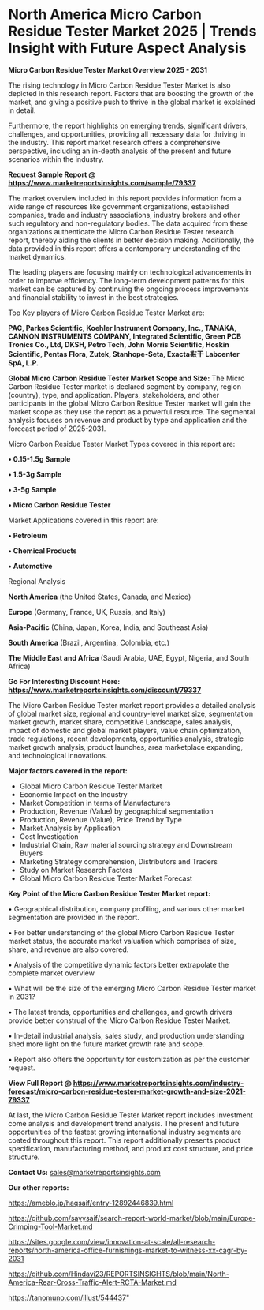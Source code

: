 # North America Micro Carbon Residue Tester Market 2025 | Trends Insight with Future Aspect Analysis

<Strong> Micro Carbon Residue Tester Market Overview 2025 - 2031</strong>

The rising technology in Micro Carbon Residue Tester Market is also depicted in this research report. Factors that are boosting the growth of the market, and giving a positive push to thrive in the global market is explained in detail.

Furthermore, the report highlights on emerging trends, significant drivers, challenges, and opportunities, providing all necessary data for thriving in the industry. This report market research offers a comprehensive perspective, including an in-depth analysis of the present and future scenarios within the industry.

<strong>Request Sample Report @ <a href=https://www.marketreportsinsights.com/sample/79337>https://www.marketreportsinsights.com/sample/79337</a></strong>

The market overview included in this report provides information from a wide range of resources like government organizations, established companies, trade and industry associations, industry brokers and other such regulatory and non-regulatory bodies. The data acquired from these organizations authenticate the Micro Carbon Residue Tester research report, thereby aiding the clients in better decision making. Additionally, the data provided in this report offers a contemporary understanding of the market dynamics.

The leading players are focusing mainly on technological advancements in order to improve efficiency. The long-term development patterns for this market can be captured by continuing the ongoing process improvements and financial stability to invest in the best strategies.

Top Key players of Micro Carbon Residue Tester Market are:

<strong>PAC, Parkes Scientific, Koehler Instrument Company, Inc., TANAKA, CANNON INSTRUMENTS COMPANY, Integrated Scientific, Green PCB Tronics Co., Ltd, DKSH, Petro Tech, John Morris Scientific, Hoskin Scientific, Pentas Flora, Zutek, Stanhope-Seta, Exacta㪛干 Labcenter SpA, L.P.</strong>

<strong><b>Global Micro Carbon Residue Tester Market Scope and Size:</b></strong>
The Micro Carbon Residue Tester market is declared segment by company, region (country), type, and application. Players, stakeholders, and other participants in the global Micro Carbon Residue Tester market will gain the market scope as they use the report as a powerful resource. The segmental analysis focuses on revenue and product by type and application and the forecast period of 2025-2031.

Micro Carbon Residue Tester Market Types covered in this report are:

<strong>• 0.15-1.5g Sample

• 1.5-3g Sample

• 3-5g Sample

• Micro Carbon Residue Tester</strong>

Market Applications covered in this report are:

<strong>• Petroleum

• Chemical Products

• Automotive</strong> 

Regional Analysis

<strong>North America</strong> (the United States, Canada, and Mexico)

<strong>Europe</strong> (Germany, France, UK, Russia, and Italy)

<strong>Asia-Pacific</strong> (China, Japan, Korea, India, and Southeast Asia)

<strong>South America</strong> (Brazil, Argentina, Colombia, etc.)

<strong>The Middle East and Africa</strong> (Saudi Arabia, UAE, Egypt, Nigeria, and South Africa)

<strong>Go For Interesting Discount Here: <a href=https://www.marketreportsinsights.com/discount/79337>https://www.marketreportsinsights.com/discount/79337</a></strong>

The Micro Carbon Residue Tester market report provides a detailed analysis of global market size, regional and country-level market size, segmentation market growth, market share, competitive Landscape, sales analysis, impact of domestic and global market players, value chain optimization, trade regulations, recent developments, opportunities analysis, strategic market growth analysis, product launches, area marketplace expanding, and technological innovations.

<strong><b>Major factors covered in the report:</b></strong>
<ul>
  <li>Global Micro Carbon Residue Tester Market </li>
  <li>Economic Impact on the Industry</li>
  <li>Market Competition in terms of Manufacturers</li>
  <li>Production, Revenue (Value) by geographical segmentation</li>
  <li>Production, Revenue (Value), Price Trend by Type</li>
  <li>Market Analysis by Application</li>
  <li>Cost Investigation</li>
  <li>Industrial Chain, Raw material sourcing strategy and Downstream Buyers</li>
  <li>Marketing Strategy comprehension, Distributors and Traders</li>
  <li>Study on Market Research Factors</li>
  <li>Global Micro Carbon Residue Tester Market Forecast</li>
</ul>

<strong><b>Key Point of the Micro Carbon Residue Tester Market report:</b></strong>

• Geographical distribution, company profiling, and various other market segmentation are provided in the report.

• For better understanding of the global Micro Carbon Residue Tester market status, the accurate market valuation which comprises of size, share, and revenue are also covered.

• Analysis of the competitive dynamic factors better extrapolate the complete market overview

• What will be the size of the emerging Micro Carbon Residue Tester market in 2031?

• The latest trends, opportunities and challenges, and growth drivers provide better construal of the Micro Carbon Residue Tester Market.

• In-detail industrial analysis, sales study, and production understanding shed more light on the future market growth rate and scope.

• Report also offers the opportunity for customization as per the customer request.

<strong><b>View Full Report @ <a href=https://www.marketreportsinsights.com/industry-forecast/micro-carbon-residue-tester-market-growth-and-size-2021-79337>https://www.marketreportsinsights.com/industry-forecast/micro-carbon-residue-tester-market-growth-and-size-2021-79337</a></b></strong>


At last, the Micro Carbon Residue Tester Market report includes investment come analysis and development trend analysis. The present and future opportunities of the fastest growing international industry segments are coated throughout this report. This report additionally presents product specification, manufacturing method, and product cost structure, and price structure.

<strong>Contact Us:</strong>
sales@marketreportsinsights.com

<strong>Our other reports:</strong>

<a href=https://ameblo.jp/haqsaif/entry-12892446839.html>https://ameblo.jp/haqsaif/entry-12892446839.html</a>

<a href=https://github.com/sayysaif/search-report-world-market/blob/main/Europe-Crimping-Tool-Market.md>https://github.com/sayysaif/search-report-world-market/blob/main/Europe-Crimping-Tool-Market.md</a>

<a href=https://sites.google.com/view/innovation-at-scale/all-research-reports/north-america-office-furnishings-market-to-witness-xx-cagr-by-2031>https://sites.google.com/view/innovation-at-scale/all-research-reports/north-america-office-furnishings-market-to-witness-xx-cagr-by-2031</a>

<a href=https://github.com/Hindavi23/REPORTSINSIGHTS/blob/main/North-America-Rear-Cross-Traffic-Alert-RCTA-Market.md>https://github.com/Hindavi23/REPORTSINSIGHTS/blob/main/North-America-Rear-Cross-Traffic-Alert-RCTA-Market.md</a>

<a href=https://tanomuno.com/illust/544437>https://tanomuno.com/illust/544437</a>"
